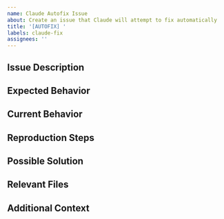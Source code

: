 ```yaml
---
name: Claude Autofix Issue
about: Create an issue that Claude will attempt to fix automatically
title: '[AUTOFIX] '
labels: claude-fix
assignees: ''
---
```


## Issue Description
<!-- Provide a clear and concise description of the issue -->

## Expected Behavior
<!-- Describe what you expected to happen -->

## Current Behavior
<!-- Describe what currently happens -->

## Reproduction Steps
<!-- List the steps to reproduce the issue (if applicable) -->

## Possible Solution
<!-- If you have ideas on how to fix the issue, describe them here -->

## Relevant Files
<!-- List any files that are likely related to this issue -->

## Additional Context
<!-- Add any other context about the issue here -->

<!-- 
Tips for good Claude Autofix results:
1. Be specific and provide clear context
2. Focus on one issue per report
3. Include relevant file names when possible
4. For bugs, include detailed reproduction steps
-->